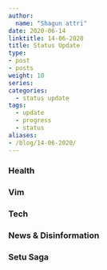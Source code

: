 ```yaml
---
author:
  name: "Shagun attri"
date: 2020-06-14
linktitle: 14-06-2020
title: Status Update
type:
- post
- posts
weight: 10
series:
categories:
  - status update
tags:
  - update
  - progress
  - status
aliases:
- /blog/14-06-2020/
---
```


### Health


### Vim


### Tech


### News & Disinformation


### Setu Saga